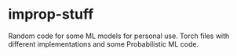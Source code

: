 # improp-stuff
Random code for some ML models for personal use. Torch files with different implementations and some Probabilistic ML code.
